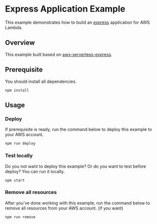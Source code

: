 <!--
title: 'AWS Express application example with Typescript'
description: 'This example demonstrates how to build an [express](https://github.com/expressjs/express) application for AWS Lambda.'
layout: Doc
framework: v2
platform: AWS
language: nodeJS
authorLink: 'https://github.com/HoseungJang'
authorName: 'Hoseung Jang'
authorAvatar: 'https://avatars.githubusercontent.com/u/39669819?v=4'
-->
# Express Application Example
This example demonstrates how to build an [express](https://github.com/expressjs/express) application for AWS Lambda.

## Overview
This example built based on [aws-serverless-express](https://www.npmjs.com/package/aws-serverless-express).

## Prerequisite
You should install all dependencies.
```
npm install
```

## Usage
### Deploy
If prerequisite is ready, run the command below to deploy this example to your AWS account.
```
npm run deploy
```

### Test locally
Do you not want to deploy this example? Or do you want to test before deploy? You can run it locally.
```
npm start
```

### Remove all resources
After you've done working with this example, run the command below to remove all resources from your AWS account. (if you want)
```
npm run remove
```
